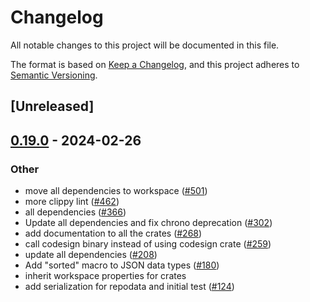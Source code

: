 # Changelog
All notable changes to this project will be documented in this file.

The format is based on [Keep a Changelog](https://keepachangelog.com/en/1.0.0/),
and this project adheres to [Semantic Versioning](https://semver.org/spec/v2.0.0.html).

## [Unreleased]

## [0.19.0](https://github.com/baszalmstra/rattler/compare/rattler_macros-v0.18.0...rattler_macros-v0.19.0) - 2024-02-26

### Other
- move all dependencies to workspace ([#501](https://github.com/baszalmstra/rattler/pull/501))
- more clippy lint ([#462](https://github.com/baszalmstra/rattler/pull/462))
- all dependencies ([#366](https://github.com/baszalmstra/rattler/pull/366))
- Update all dependencies and fix chrono deprecation ([#302](https://github.com/baszalmstra/rattler/pull/302))
- add documentation to all the crates ([#268](https://github.com/baszalmstra/rattler/pull/268))
- call codesign binary instead of using codesign crate ([#259](https://github.com/baszalmstra/rattler/pull/259))
- update all dependencies ([#208](https://github.com/baszalmstra/rattler/pull/208))
- Add "sorted" macro to JSON data types ([#180](https://github.com/baszalmstra/rattler/pull/180))
- inherit workspace properties for crates
- add serialization for repodata and initial test ([#124](https://github.com/baszalmstra/rattler/pull/124))
